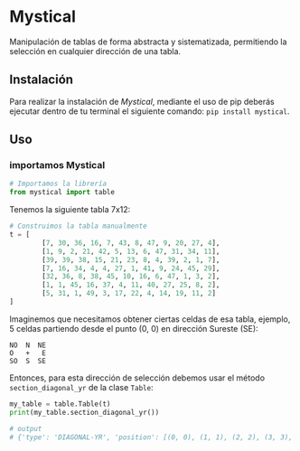 # Mystical
Manipulación de tablas de forma abstracta y sistematizada, permitiendo la selección en cualquier 
dirección de una tabla.

## Instalación
Para realizar la instalación de _Mystical_, mediante el uso de pip deberás ejecutar dentro de tu terminal el siguiente
comando: `pip install mystical`.


## Uso

### importamos Mystical
```python
# Importamos la librería
from mystical import table
```


Tenemos la siguiente tabla 7x12:
```python
# Construimos la tabla manualmente
t = [
        [7, 30, 36, 16, 7, 43, 8, 47, 9, 20, 27, 4],
        [1, 9, 2, 21, 42, 5, 13, 6, 47, 31, 34, 11],
        [39, 39, 38, 15, 21, 23, 8, 4, 39, 2, 1, 7],
        [7, 16, 34, 4, 4, 27, 1, 41, 9, 24, 45, 29],
        [32, 36, 8, 38, 45, 10, 16, 6, 47, 1, 3, 2],
        [1, 1, 45, 16, 37, 4, 11, 40, 27, 25, 8, 2],
        [5, 31, 1, 49, 3, 17, 22, 4, 14, 19, 11, 2]
]
```
Imaginemos que necesitamos obtener ciertas celdas de esa tabla, ejemplo, 5 celdas partiendo desde el punto (0, 0) en dirección 
Sureste (SE):
```
NO  N  NE
O   +   E
SO  S  SE
```
Entonces, para esta dirección de selección debemos usar el método `section_diagonal_yr` de la clase `Table`:
```python
my_table = table.Table(t)
print(my_table.section_diagonal_yr())

# output
# {'type': 'DIAGONAL-YR', 'position': [(0, 0), (1, 1), (2, 2), (3, 3), (4, 4)]}
```

